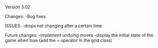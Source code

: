 Version 3.02

Changes:
-Bug fixes

ISSUES:
-drops not changing after a certain time

Future changes:
-implement undoing moves
-display the initial state of the game when lose (add the = operator in the grid class)